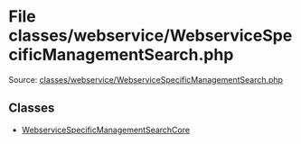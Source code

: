 File classes/webservice/WebserviceSpecificManagementSearch.php
=========

Source: [classes/webservice/WebserviceSpecificManagementSearch.php](https://github.com/PrestaShop/PrestaShop/blob/1.5.0.9/classes/webservice/WebserviceSpecificManagementSearch.php)


Classes
-------

* [WebserviceSpecificManagementSearchCore](class.WebserviceSpecificManagementSearchCore.md)

